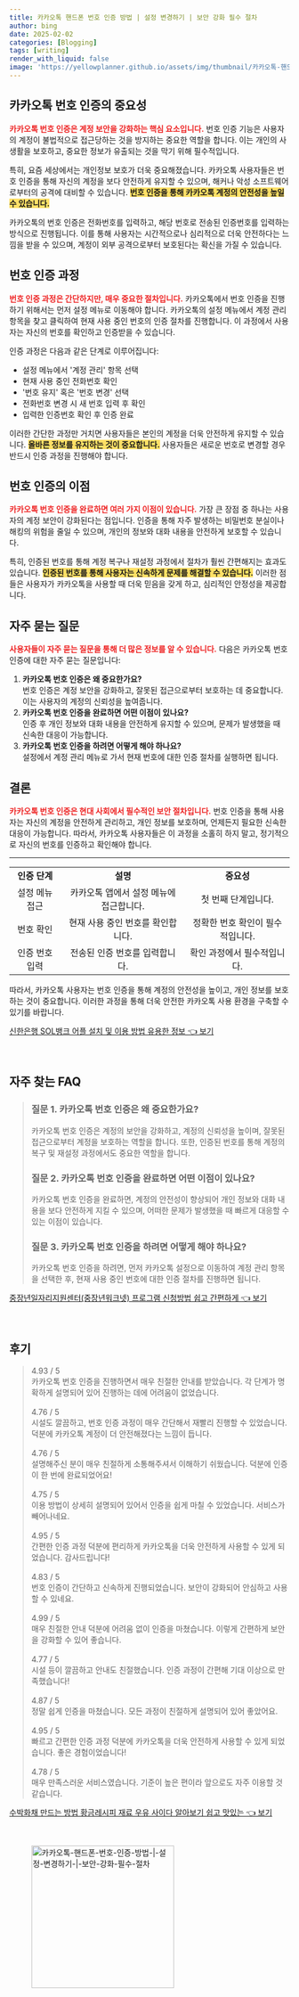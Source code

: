 ```yaml
---
title: 카카오톡 핸드폰 번호 인증 방법 | 설정 변경하기 | 보안 강화 필수 절차
author: bing
date: 2025-02-02
categories: [Blogging]
tags: [writing]
render_with_liquid: false
image: 'https://yellowplanner.github.io/assets/img/thumbnail/카카오톡-핸드폰-번호-인증-방법-|-설정-변경하기-|-보안-강화-필수-절차.webp'
---
```



<h2 id='카카오톡_번호_인증의_중요성'>카카오톡 번호 인증의 중요성</h2>

<p><b><span style="color: #ee2323;">카카오톡 번호 인증은 계정 보안을 강화하는 핵심 요소입니다.</span></b> 번호 인증 기능은 사용자의 계정이 불법적으로 접근당하는 것을 방지하는 중요한 역할을 합니다. 이는 개인의 사생활을 보호하고, 중요한 정보가 유출되는 것을 막기 위해 필수적입니다. </p>

<p>특히, 요즘 세상에서는 개인정보 보호가 더욱 중요해졌습니다. 카카오톡 사용자들은 번호 인증을 통해 자신의 계정을 보다 안전하게 유지할 수 있으며, 해커나 악성 소프트웨어로부터의 공격에 대비할 수 있습니다. <b><span style="background-color: #ffe066;">번호 인증을 통해 카카오톡 계정의 안전성을 높일 수 있습니다.</span></b></p>

<p>카카오톡의 번호 인증은 전화번호를 입력하고, 해당 번호로 전송된 인증번호를 입력하는 방식으로 진행됩니다. 이를 통해 사용자는 시간적으로나 심리적으로 더욱 안전하다는 느낌을 받을 수 있으며, 계정이 외부 공격으로부터 보호된다는 확신을 가질 수 있습니다.</p>

<h2 id='번호_인증_과정'>번호 인증 과정</h2>

<p><b><span style="color: #ee2323;">번호 인증 과정은 간단하지만, 매우 중요한 절차입니다.</span></b> 카카오톡에서 번호 인증을 진행하기 위해서는 먼저 설정 메뉴로 이동해야 합니다. 카카오톡의 설정 메뉴에서 계정 관리 항목을 찾고 클릭하여 현재 사용 중인 번호의 인증 절차를 진행합니다. 이 과정에서 사용자는 자신의 번호를 확인하고 인증받을 수 있습니다.</p>

<p>인증 과정은 다음과 같은 단계로 이루어집니다:</p>

<ul>
    <li>설정 메뉴에서 '계정 관리' 항목 선택</li>
    <li>현재 사용 중인 전화번호 확인</li>
    <li>'번호 유지' 혹은 '번호 변경' 선택</li>
    <li>전화번호 변경 시 새 번호 입력 후 확인</li>
    <li>입력한 인증번호 확인 후 인증 완료</li>
</ul>

<p>이러한 간단한 과정만 거치면 사용자들은 본인의 계정을 더욱 안전하게 유지할 수 있습니다. <b><span style="background-color: #ffe066;">올바른 정보를 유지하는 것이 중요합니다.</span></b> 사용자들은 새로운 번호로 변경할 경우 반드시 인증 과정을 진행해야 합니다.</p>

<h2 id='번호_인증의_이점'>번호 인증의 이점</h2>

<p><b><span style="color: #ee2323;">카카오톡 번호 인증을 완료하면 여러 가지 이점이 있습니다.</span></b> 가장 큰 장점 중 하나는 사용자의 계정 보안이 강화된다는 점입니다. 인증을 통해 자주 발생하는 비밀번호 분실이나 해킹의 위험을 줄일 수 있으며, 개인의 정보와 대화 내용을 안전하게 보호할 수 있습니다.</p>

<p>특히, 인증된 번호를 통해 계정 복구나 재설정 과정에서 절차가 훨씬 간편해지는 효과도 있습니다. <b><span style="background-color: #ffe066;">인증된 번호를 통해 사용자는 신속하게 문제를 해결할 수 있습니다.</span></b> 이러한 점들은 사용자가 카카오톡을 사용할 때 더욱 믿음을 갖게 하고, 심리적인 안정성을 제공합니다.</p>

<h2 id='자주_묻는_질문'>자주 묻는 질문</h2>

<p><b><span style="color: #ee2323;">사용자들이 자주 묻는 질문을 통해 더 많은 정보를 알 수 있습니다.</span></b> 다음은 카카오톡 번호 인증에 대한 자주 묻는 질문입니다:</p>

<ol>
    <li><b>카카오톡 번호 인증은 왜 중요한가요?</b><br> 번호 인증은 계정 보안을 강화하고, 잘못된 접근으로부터 보호하는 데 중요합니다. 이는 사용자의 계정의 신뢰성을 높여줍니다.</li>
    <li><b>카카오톡 번호 인증을 완료하면 어떤 이점이 있나요?</b><br> 인증 후 개인 정보와 대화 내용을 안전하게 유지할 수 있으며, 문제가 발생했을 때 신속한 대응이 가능합니다.</li>
    <li><b>카카오톡 번호 인증을 하려면 어떻게 해야 하나요?</b><br> 설정에서 계정 관리 메뉴로 가서 현재 번호에 대한 인증 절차를 실행하면 됩니다.</li>
</ol>

<h2 id='결론'>결론</h2>

<p><b><span style="color: #ee2323;">카카오톡 번호 인증은 현대 사회에서 필수적인 보안 절차입니다.</span></b> 번호 인증을 통해 사용자는 자신의 계정을 안전하게 관리하고, 개인 정보를 보호하며, 언제든지 필요한 신속한 대응이 가능합니다. 따라서, 카카오톡 사용자들은 이 과정을 소홀히 하지 말고, 정기적으로 자신의 번호를 인증하고 확인해야 합니다.</p>

<hr />

<table>
    <tr>
        <td style="text-align: center; height: 17px;"><b>인증 단계</b></td>
        <td style="text-align: center; height: 17px;"><b>설명</b></td>
        <td style="text-align: center; height: 17px;"><b>중요성</b></td>
    </tr>
    <tr>
        <td style="text-align: center; height: 17px;">설정 메뉴 접근</td>
        <td style="text-align: center; height: 17px;">카카오톡 앱에서 설정 메뉴에 접근합니다.</td>
        <td style="text-align: center; height: 17px;">첫 번째 단계입니다.</td>
    </tr>
    <tr>
        <td style="text-align: center; height: 17px;">번호 확인</td>
        <td style="text-align: center; height: 17px;">현재 사용 중인 번호를 확인합니다.</td>
        <td style="text-align: center; height: 17px;">정확한 번호 확인이 필수적입니다.</td>
    </tr>
    <tr>
        <td style="text-align: center; height: 17px;">인증 번호 입력</td>
        <td style="text-align: center; height: 17px;">전송된 인증 번호를 입력합니다.</td>
        <td style="text-align: center; height: 17px;">확인 과정에서 필수적입니다.</td>
    </tr>
</table>

<p>따라서, 카카오톡 사용자는 번호 인증을 통해 계정의 안전성을 높이고, 개인 정보를 보호하는 것이 중요합니다. 이러한 과정을 통해 더욱 안전한 카카오톡 사용 환경을 구축할 수 있기를 바랍니다.</p>


<p><a class="click-button" title="신한은행 SOL뱅크 어플 설치 및 이용 방법 유용한 정보" href="https://yellowplanner.github.io/posts/%EC%8B%A0%ED%95%9C%EC%9D%80%ED%96%89-SOL%EB%B1%85%ED%81%AC-%EC%96%B4%ED%94%8C-%EC%84%A4%EC%B9%98-%EB%B0%8F-%EC%9D%B4%EC%9A%A9-%EB%B0%A9%EB%B2%95-%EC%9C%A0%EC%9A%A9%ED%95%9C-%EC%A0%95%EB%B3%B4/" rel="dofollow">신한은행 SOL뱅크 어플 설치 및 이용 방법 유용한 정보 👈 보기</a></p><br>
<h2 id='자주_찾는_FAQ'>자주 찾는 FAQ</h2>
<div itemscope="" itemtype="https://schema.org/FAQPage"> 
<blockquote> 
<div itemscope="" itemprop="mainEntity" itemtype="https://schema.org/Question"> 
<h3 itemprop="name">질문 1. 카카오톡 번호 인증은 왜 중요한가요?</h3> 
<div itemscope="" itemprop="acceptedAnswer" itemtype="https://schema.org/Answer"> 
<span itemprop="text"> 
<p>카카오톡 번호 인증은 계정의 보안을 강화하고, 계정의 신뢰성을 높이며, 잘못된 접근으로부터 계정을 보호하는 역할을 합니다. 또한, 인증된 번호를 통해 계정의 복구 및 재설정 과정에서도 중요한 역할을 합니다.</p> 
</span> 
</div> 
</div> 
<div itemscope="" itemprop="mainEntity" itemtype="https://schema.org/Question"> 
<h3 itemprop="name">질문 2. 카카오톡 번호 인증을 완료하면 어떤 이점이 있나요?</h3> 
<div itemscope="" itemprop="acceptedAnswer" itemtype="https://schema.org/Answer"> 
<span itemprop="text"> 
<p>카카오톡 번호 인증을 완료하면, 계정의 안전성이 향상되어 개인 정보와 대화 내용을 보다 안전하게 지킬 수 있으며, 어떠한 문제가 발생했을 때 빠르게 대응할 수 있는 이점이 있습니다.</p> 
</span> 
</div> 
</div> 
<div itemscope="" itemprop="mainEntity" itemtype="https://schema.org/Question"> 
<h3 itemprop="name">질문 3. 카카오톡 번호 인증을 하려면 어떻게 해야 하나요?</h3> 
<div itemscope="" itemprop="acceptedAnswer" itemtype="https://schema.org/Answer"> 
<span itemprop="text"> 
<p>카카오톡 번호 인증을 하려면, 먼저 카카오톡 설정으로 이동하여 계정 관리 항목을 선택한 후, 현재 사용 중인 번호에 대한 인증 절차를 진행하면 됩니다.</p> 
</span> 
</div> 
</div> 
</blockquote> 
</div>
<p><a class="click-button" title="중장년일자리지원센터(중장년워크넷) 프로그램 신청방법 쉽고 간편하게" href="https://yellowplanner.github.io/posts/%EC%A4%91%EC%9E%A5%EB%85%84%EC%9D%BC%EC%9E%90%EB%A6%AC%EC%A7%80%EC%9B%90%EC%84%BC%ED%84%B0(%EC%A4%91%EC%9E%A5%EB%85%84%EC%9B%8C%ED%81%AC%EB%84%B7)-%ED%94%84%EB%A1%9C%EA%B7%B8%EB%9E%A8-%EC%8B%A0%EC%B2%AD%EB%B0%A9%EB%B2%95-%EC%89%BD%EA%B3%A0-%EA%B0%84%ED%8E%B8%ED%95%98%EA%B2%8C/" rel="dofollow">중장년일자리지원센터(중장년워크넷) 프로그램 신청방법 쉽고 간편하게 👈 보기</a></p><br>
<h2 id='후기'>후기</h2>
<div itemscope itemtype="https://schema.org/Product">
  <blockquote>
  <div itemprop="review" itemscope itemtype="https://schema.org/Review">
      <div itemprop="reviewRating" itemscope itemtype="https://schema.org/Rating"> <span itemprop="ratingValue">4.93</span> / <span itemprop="bestRating">5</span> </div>
      <span itemprop="reviewBody">카카오톡 번호 인증을 진행하면서 매우 친절한 안내를 받았습니다. 각 단계가 명확하게 설명되어 있어 진행하는 데에 어려움이 없었습니다.</span>
  </div>
  <br>
  <div itemprop="review" itemscope itemtype="https://schema.org/Review">
      <div itemprop="reviewRating" itemscope itemtype="https://schema.org/Rating"> <span itemprop="ratingValue">4.76</span> / <span itemprop="bestRating">5</span> </div>
      <span itemprop="reviewBody">시설도 깔끔하고, 번호 인증 과정이 매우 간단해서 재빨리 진행할 수 있었습니다. 덕분에 카카오톡 계정이 더 안전해졌다는 느낌이 듭니다.</span>
  </div>
  <br>
  <div itemprop="review" itemscope itemtype="https://schema.org/Review">
      <div itemprop="reviewRating" itemscope itemtype="https://schema.org/Rating"> <span itemprop="ratingValue">4.76</span> / <span itemprop="bestRating">5</span> </div>
      <span itemprop="reviewBody">설명해주신 분이 매우 친절하게 소통해주셔서 이해하기 쉬웠습니다. 덕분에 인증이 한 번에 완료되었어요!</span>
  </div>
  <br>
  <div itemprop="review" itemscope itemtype="https://schema.org/Review">
      <div itemprop="reviewRating" itemscope itemtype="https://schema.org/Rating"> <span itemprop="ratingValue">4.75</span> / <span itemprop="bestRating">5</span> </div>
      <span itemprop="reviewBody">이용 방법이 상세히 설명되어 있어서 인증을 쉽게 마칠 수 있었습니다. 서비스가 빼어나네요.</span>
  </div>
  <br>
  <div itemprop="review" itemscope itemtype="https://schema.org/Review">
      <div itemprop="reviewRating" itemscope itemtype="https://schema.org/Rating"> <span itemprop="ratingValue">4.95</span> / <span itemprop="bestRating">5</span> </div>
      <span itemprop="reviewBody">간편한 인증 과정 덕분에 편리하게 카카오톡을 더욱 안전하게 사용할 수 있게 되었습니다. 감사드립니다!</span>
  </div>
  <br>
  <div itemprop="review" itemscope itemtype="https://schema.org/Review">
      <div itemprop="reviewRating" itemscope itemtype="https://schema.org/Rating"> <span itemprop="ratingValue">4.83</span> / <span itemprop="bestRating">5</span> </div>
      <span itemprop="reviewBody">번호 인증이 간단하고 신속하게 진행되었습니다. 보안이 강화되어 안심하고 사용할 수 있네요.</span>
  </div>
  <br>
  <div itemprop="review" itemscope itemtype="https://schema.org/Review">
      <div itemprop="reviewRating" itemscope itemtype="https://schema.org/Rating"> <span itemprop="ratingValue">4.99</span> / <span itemprop="bestRating">5</span> </div>
      <span itemprop="reviewBody">매우 친절한 안내 덕분에 어려움 없이 인증을 마쳤습니다. 이렇게 간편하게 보안을 강화할 수 있어 좋습니다.</span>
  </div>
  <br>
  <div itemprop="review" itemscope itemtype="https://schema.org/Review">
      <div itemprop="reviewRating" itemscope itemtype="https://schema.org/Rating"> <span itemprop="ratingValue">4.77</span> / <span itemprop="bestRating">5</span> </div>
      <span itemprop="reviewBody">시설 등이 깔끔하고 안내도 친절했습니다. 인증 과정이 간편해 기대 이상으로 만족했습니다!</span>
  </div>
  <br>
  <div itemprop="review" itemscope itemtype="https://schema.org/Review">
      <div itemprop="reviewRating" itemscope itemtype="https://schema.org/Rating"> <span itemprop="ratingValue">4.87</span> / <span itemprop="bestRating">5</span> </div>
      <span itemprop="reviewBody">정말 쉽게 인증을 마쳤습니다. 모든 과정이 친절하게 설명되어 있어 좋았어요.</span>
  </div>
  <br>
  <div itemprop="review" itemscope itemtype="https://schema.org/Review">
      <div itemprop="reviewRating" itemscope itemtype="https://schema.org/Rating"> <span itemprop="ratingValue">4.95</span> / <span itemprop="bestRating">5</span> </div>
      <span itemprop="reviewBody">빠르고 간편한 인증 과정 덕분에 카카오톡을 더욱 안전하게 사용할 수 있게 되었습니다. 좋은 경험이었습니다!</span>
  </div>
  <br>
  <div itemprop="review" itemscope itemtype="https://schema.org/Review">
      <div itemprop="reviewRating" itemscope itemtype="https://schema.org/Rating"> <span itemprop="ratingValue">4.78</span> / <span itemprop="bestRating">5</span> </div>
      <span itemprop="reviewBody">매우 만족스러운 서비스였습니다. 기준이 높은 편이라 앞으로도 자주 이용할 것 같습니다.</span>
  </div>
  </blockquote>
</div>
<p><a class="click-button" title="수박화채 만드는 방법 황금레시피 재료 우유 사이다 알아보기 쉽고 맛있는" href="https://yellowplanner.github.io/posts/%EC%88%98%EB%B0%95%ED%99%94%EC%B1%84-%EB%A7%8C%EB%93%9C%EB%8A%94-%EB%B0%A9%EB%B2%95-%ED%99%A9%EA%B8%88%EB%A0%88%EC%8B%9C%ED%94%BC-%EC%9E%AC%EB%A3%8C-%EC%9A%B0%EC%9C%A0-%EC%82%AC%EC%9D%B4%EB%8B%A4-%EC%95%8C%EC%95%84%EB%B3%B4%EA%B8%B0-%EC%89%BD%EA%B3%A0-%EB%A7%9B%EC%9E%88%EB%8A%94/" rel="dofollow">수박화채 만드는 방법 황금레시피 재료 우유 사이다 알아보기 쉽고 맛있는 👈 보기</a></p><br>
<figure class="image"><img src="https://yellowplanner.github.io/assets/img/thumbnail/카카오톡-핸드폰-번호-인증-방법-|-설정-변경하기-|-보안-강화-필수-절차.webp" alt="카카오톡-핸드폰-번호-인증-방법-|-설정-변경하기-|-보안-강화-필수-절차" width="256" height="256"></figure>